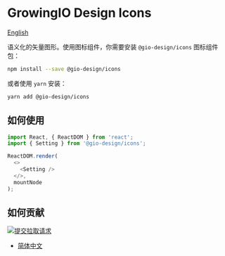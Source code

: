 # GrowingIO Design Icons

[English](./README.md)

语义化的矢量图形。使用图标组件，你需要安装 `@gio-design/icons` 图标组件包：

```bash
npm install --save @gio-design/icons
```

或者使用 `yarn` 安装：

```bash
yarn add @gio-design/icons
```

## 如何使用

```javascript
import React, { ReactDOM } from 'react';
import { Setting } from '@gio-design/icons';

ReactDOM.render(
  <>
    <Setting />
  </>,
  mountNode
);
```

## 如何贡献

[![提交拉取请求](https://img.shields.io/badge/PRs-welcome-brightgreen.svg?style=flat-square)](http://makeapullrequest.com)

- [简体中文](./CONTRIBUTING.zh-CN.md)
